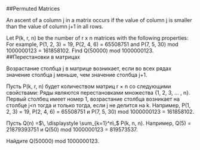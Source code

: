 ##Permuted Matrices

An ascent of a column j in a matrix occurs if the value of column j is smaller than the value of column j+1 in all rows.


Let P(k, r, n) be the number of r x n matrices with the following properties:
For example, P(1, 2, 3) = 19, P(2, 4, 6) = 65508751 and  P(7, 5, 30) mod 1000000123 = 161858102.
Find Q(50000) mod 1000000123.
##Перестановки в матрицах

Возрастание столбца j в матрице возникает, если во всех рядах значение столбца j меньше, чем значение столбца j+1.

Пусть P(k, r, n) будет количеством матриц r × n со следующими свойствами:
Ряды являются перестановками множества {1, 2, 3, ... , n}.
Первый столбец имеет номер 1, возрастание столбца возникает на столбце j<n тогда и только тогда, если j не делится на k.
Например, P(1, 2, 3) = 19, P(2, 4, 6) = 65508751 и P(7, 5, 30) mod 1000000123 = 161858102.

Пусть Q(n) =$\, \displaystyle \sum_{k=1}^n\,$ P(k, n, n).
Например, Q(5) = 21879393751 и Q(50) mod 1000000123 = 819573537.

Найдите Q(50000) mod 1000000123.
